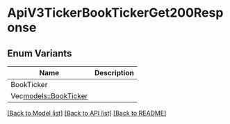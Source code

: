 # ApiV3TickerBookTickerGet200Response

## Enum Variants

| Name | Description |
|---- | -----|
| BookTicker |  |
| Vec<models::BookTicker> |  |

[[Back to Model list]](../README.md#documentation-for-models) [[Back to API list]](../README.md#documentation-for-api-endpoints) [[Back to README]](../README.md)


